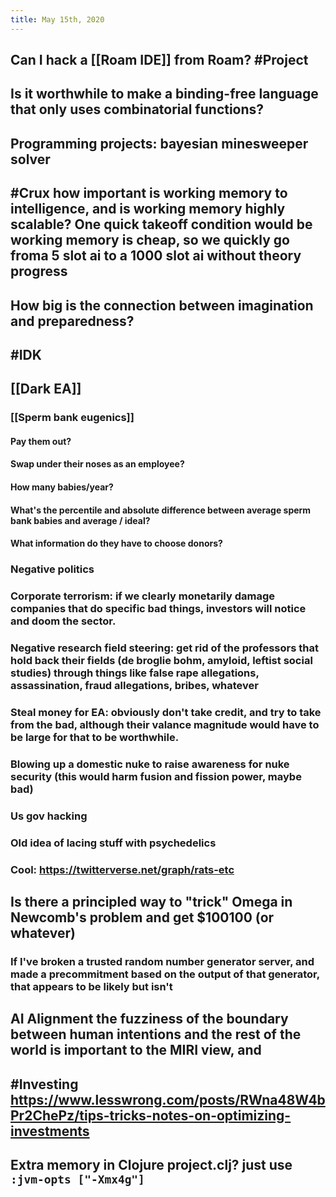 ```yaml
---
title: May 15th, 2020
---
```


## Can I hack a [[Roam IDE]] from Roam? #Project

## Is it worthwhile to make a binding-free language that only uses combinatorial functions?

## Programming projects: bayesian minesweeper solver

## #Crux how important is working memory to intelligence, and is working memory highly scalable? One quick takeoff condition would be working memory is cheap, so we quickly go froma 5 slot ai to a 1000 slot ai without theory progress

## How big is the connection between imagination and preparedness?

## #IDK

## [[Dark EA]]
### [[Sperm bank eugenics]]
#### Pay them out?

#### Swap under their noses as an employee?

#### How many babies/year?

#### What's the percentile and absolute difference between average sperm bank babies and average / ideal?

#### What information do they have to choose donors?

### Negative politics

### Corporate terrorism: if we clearly monetarily damage companies that do specific bad things, investors will notice and doom the sector.

### Negative research field steering: get rid of the professors that hold back their fields (de broglie bohm, amyloid, leftist social studies) through things like false rape allegations, assassination, fraud allegations, bribes, whatever

### Steal money for EA: obviously don't take credit, and try to take from the bad, although their valance magnitude would have to be large for that to be worthwhile.

### Blowing up a domestic nuke to raise awareness for nuke security (this would harm fusion and fission power, maybe bad)

### Us gov hacking

### Old idea of lacing stuff with psychedelics

### Cool: https://twitterverse.net/graph/rats-etc

## Is there a principled way to "trick" Omega in Newcomb's problem and get $100100 (or whatever)
### If I've broken a trusted random number generator server, and made a precommitment based on the output of that generator, that appears to be likely but isn't

## AI Alignment the fuzziness of the boundary between human intentions and the rest of the world is important to the MIRI view, and 

## #Investing https://www.lesswrong.com/posts/RWna48W4bPr2ChePz/tips-tricks-notes-on-optimizing-investments

## Extra memory in Clojure project.clj? just use `:jvm-opts ["-Xmx4g"]`

## 
